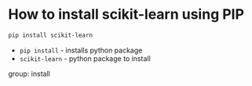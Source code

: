 # How to install scikit-learn using PIP

```bash
pip install scikit-learn
```

- `pip install` - installs python package
- `scikit-learn` - python package to install

group: install


